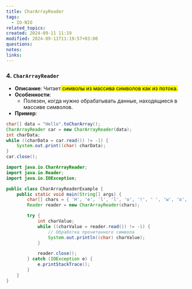 ```yaml
---
title: CharArrayReader
tags:
  - IO-NIO
related_topics: 
created: 2024-09-11 11:19
modified: 2024-09-11T11:19:57+03:00
questions: 
notes: 
links: 
---
```

### 4. **`CharArrayReader`**

- **Описание**: Читает<mark class="hltr-purple"> символы из массива символов как из потока.</mark>
- **Особенности**:
    - Полезен, когда нужно обрабатывать данные, находящиеся в массиве символов.
- **Пример**:
    
```java
char[] data = "Hello".toCharArray();
CharArrayReader car = new CharArrayReader(data);
int charData;
while ((charData = car.read()) != -1) {
    System.out.print((char) charData);
}
car.close();

import java.io.CharArrayReader;
import java.io.Reader;
import java.io.IOException;

public class CharArrayReaderExample {
    public static void main(String[] args) {
        char[] chars = { 'H', 'e', 'l', 'l', 'o', '!', ' ', 'w', 'o', 'r', 'l', 'd' };
        Reader reader = new CharArrayReader(chars);

        try {
            int charValue;
            while ((charValue = reader.read()) != -1) {
                // Обработка прочитанного символа
                System.out.println((char) charValue);
            }

            reader.close();
        } catch (IOException e) {
            e.printStackTrace();
        }
    }
}

